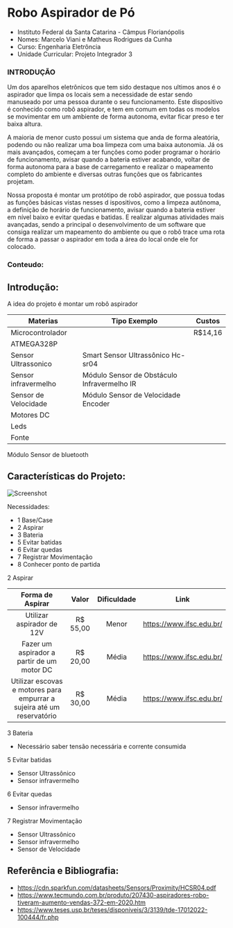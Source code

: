 # Robo Aspirador de Pó

- Instituto Federal da Santa Catarina - Câmpus Florianópolis
- Nomes: Marcelo Viani e Matheus Rodrigues da Cunha
- Curso: Engenharia Eletrôncia
- Unidade Curricular: Projeto Integrador 3


### INTRODUÇÃO

Um dos aparelhos eletrônicos que tem sido destaque nos ultimos anos é o aspirador que limpa os locais sem a necessidade 
de estar sendo manuseado por uma pessoa durante o seu funcionamento. Este dispositivo é conhecido como robô aspirador,
e tem em comum em todas os modelos se movimentar em um ambiente de forma autonoma, evitar ficar preso e ter baixa altura.

A maioria de menor custo possui um sistema que anda de forma aleatória, podendo ou não realizar uma boa limpeza com uma 
baixa autonomia. Já os mais avançados, começam a ter funções como poder programar o horário de funcionamento, avisar 
quando a bateria estiver acabando, voltar de forma autonoma para a base de carregamento e realizar o mapeamento 
completo do ambiente e diversas outras funções que os fabricantes projetam.

Nossa proposta  é montar um protótipo de robô aspirador, que possua todas as funções básicas vistas nesses d
ispositivos, como a limpeza autônoma, a definição de horário de funcionamento, avisar quando a bateria estiver 
em nível baixo e evitar quedas e batidas. E realizar algumas atividades mais avançadas, sendo a principal o 
desenvolvimento de um software que consiga realizar um mapeamento do ambiente ou que o robô trace uma 
rota de forma a passar o aspirador em toda a área do local onde ele for colocado.


### Conteudo:

## Introdução:

A idea do projeto é montar um robô aspirador 


  Materias | Tipo Exemplo  | Custos      |
  -------  |-------------- | ----------- |
 Microcontrolador |                      | R$14,16
 ATMEGA328P |
 Sensor Ultrassonico  |  Smart Sensor Ultrassônico Hc-sr04
 Sensor infravermelho | Módulo Sensor de Obstáculo Infravermelho IR
 Sensor de Velocidade | Módulo Sensor de Velocidade Encoder
 Motores DC |
 Leds |
 Fonte | 
 Módulo Sensor de bluetooth 
 
 ## Características do Projeto:
 
 ![Screenshot](https://camo.githubusercontent.com/37648960f68d08493e41f3fcc5146b1b937f7c9ef2aada56c4b2bb4528fb5139/68747470733a2f2f692e6962622e636f2f796e787a3664532f494d472d32303139303632362d3135343832312e6a7067)

 
        
Necessidades:

- 1 Base/Case
- 2 Aspirar
- 3 Bateria
- 5 Evitar batidas
- 6 Evitar quedas
- 7 Registrar Movimentação
- 8 Conhecer ponto de partida

      
2 Aspirar

Forma de Aspirar                                                        | Valor       | Dificuldade | Link
:---------------------------------------------------------------------: | :------:    | :----------:| :----------------------:
Utilizar aspirador de 12V                                               | R$ 55,00    | Menor       | https://www.ifsc.edu.br/
Fazer um aspirador a partir de um motor DC                              | R$ 20,00    | Média       | https://www.ifsc.edu.br/
Utilizar escovas e motores para empurrar a sujeira até um reservatório  | R$ 30,00    | Média       | https://www.ifsc.edu.br/

3 Bateria
- Necessário saber tensão necessária e corrente consumida

5 Evitar batidas
- Sensor Ultrassônico
- Sensor infravermelho

6 Evitar quedas
- Sensor infravermelho

7 Registrar Movimentação
- Sensor Ultrassônico
- Sensor infravermelho
- Sensor de Velocidade

## Referência e Bibliografia:


- https://cdn.sparkfun.com/datasheets/Sensors/Proximity/HCSR04.pdf
- https://www.tecmundo.com.br/produto/207430-aspiradores-robo-tiveram-aumento-vendas-372-em-2020.htm
- https://www.teses.usp.br/teses/disponiveis/3/3139/tde-17012022-100444/fr.php
